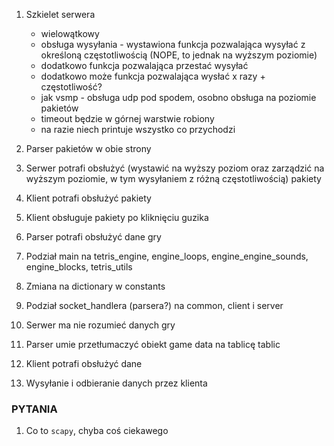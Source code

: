 1. Szkielet serwera
   - wielowątkowy
   - obsługa wysyłania - wystawiona funkcja pozwalająca wysyłać z określoną częstotliwością (NOPE, to jednak na wyższym poziomie)
   - dodatkowo funkcja pozwalająca przestać wysyłać
   - dodatkowo może funkcja pozwalająca wysłać x razy + częstotliwość?
   - jak vsmp - obsługa udp pod spodem, osobno obsługa na poziomie pakietów
   - timeout będzie w górnej warstwie robiony
   - na razie niech printuje wszystko co przychodzi
2. Parser pakietów w obie strony
3. Serwer potrafi obsłużyć (wystawić na wyższy poziom oraz zarządzić na wyższym poziomie, w tym wysyłaniem z różną częstotliwością) pakiety
4. Klient potrafi obsłużyć pakiety
5. Klient obsługuje pakiety po kliknięciu guzika
6. Parser potrafi obsłużyć dane gry


7. Podział main na tetris_engine, engine_loops, engine_engine_sounds, engine_blocks, tetris_utils
8. Zmiana na dictionary w constants
9. Podział socket_handlera (parsera?) na common, client i server
10. Serwer ma nie rozumieć danych gry
11. Parser umie przetłumaczyć obiekt game data na tablicę tablic
12. Klient potrafi obsłużyć dane 
13. Wysyłanie i odbieranie danych przez klienta


### PYTANIA
1. Co to `scapy`, chyba coś ciekawego